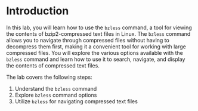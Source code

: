 # Introduction

In this lab, you will learn how to use the `bzless` command, a tool for viewing the contents of bzip2-compressed text files in Linux. The `bzless` command allows you to navigate through compressed files without having to decompress them first, making it a convenient tool for working with large compressed files. You will explore the various options available with the `bzless` command and learn how to use it to search, navigate, and display the contents of compressed text files.

The lab covers the following steps:

1. Understand the `bzless` command
2. Explore `bzless` command options
3. Utilize `bzless` for navigating compressed text files

